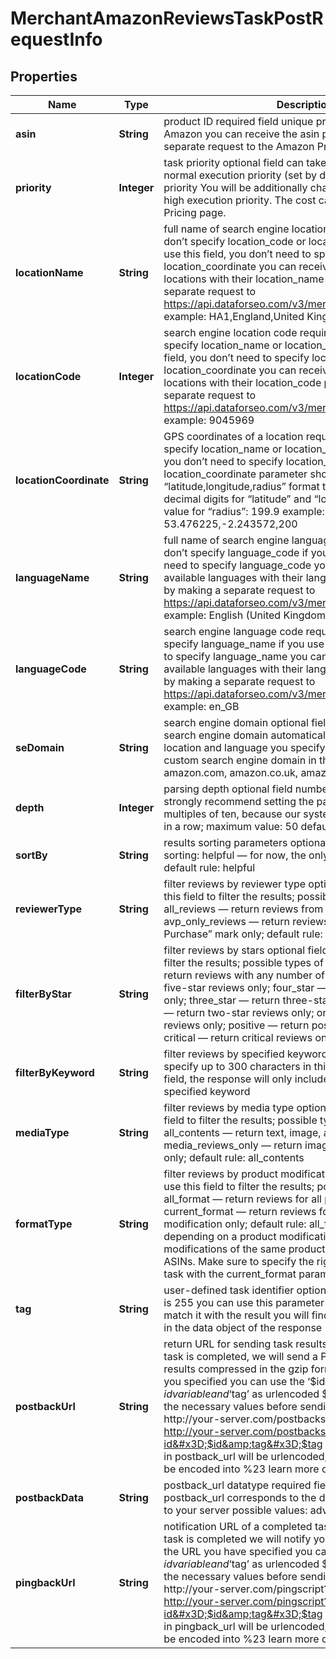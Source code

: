

# MerchantAmazonReviewsTaskPostRequestInfo


## Properties

| Name | Type | Description | Notes |
|------------ | ------------- | ------------- | -------------|
|**asin** | **String** | product ID required field unique product identifier (ASIN) on Amazon you can receive the asin parameter by making a separate request to the Amazon Products endpoint |  [optional] |
|**priority** | **Integer** | task priority optional field can take the following values: 1 – normal execution priority (set by default) 2 – high execution priority You will be additionally charged for the tasks with high execution priority. The cost can be calculated on the Pricing page. |  [optional] |
|**locationName** | **String** | full name of search engine location required field if you don’t specify location_code or location_coordinate if you use this field, you don’t need to specify location_code or location_coordinate you can receive the list of available locations with their location_name parameters by making a separate request to https://api.dataforseo.com/v3/merchant/amazon/locations example: HA1,England,United Kingdom |  [optional] |
|**locationCode** | **Integer** | search engine location code required field if you don’t specify location_name or location_coordinate if you use this field, you don’t need to specify location_name or location_coordinate you can receive the list of available locations with their location_code parameters by making a separate request to https://api.dataforseo.com/v3/merchant/amazon/locations example: 9045969 |  [optional] |
|**locationCoordinate** | **String** | GPS coordinates of a location required field if you don’t specify location_name or location_code if you use this field, you don’t need to specify location_name or location_code location_coordinate parameter should be specified in the “latitude,longitude,radius” format the maximum number of decimal digits for “latitude” and “longitude”: 7 the minimum value for “radius”: 199.9 example: 53.476225,-2.243572,200 |  [optional] |
|**languageName** | **String** | full name of search engine language required field if you don’t specify language_code if you use this field, you don’t need to specify language_code you can receive the list of available languages with their language_name parameters by making a separate request to https://api.dataforseo.com/v3/merchant/amazon/languages example: English (United Kingdom) |  [optional] |
|**languageCode** | **String** | search engine language code required field if you don’t specify language_name if you use this field, you don’t need to specify language_name you can receive the list of available languages with their language_code parameters by making a separate request to https://api.dataforseo.com/v3/merchant/amazon/languages example: en_GB |  [optional] |
|**seDomain** | **String** | search engine domain optional field we choose the relevant search engine domain automatically according to the location and language you specify however, you can set a custom search engine domain in this field example: amazon.com, amazon.co.uk, amazon.fr, etc. |  [optional] |
|**depth** | **Integer** | parsing depth optional field number of reviews in SERP; we strongly recommend setting the parsing depth in the multiples of ten, because our system processes ten reviews in a row; maximum value: 50 default value: 10 |  [optional] |
|**sortBy** | **String** | results sorting parameters optional field possible types of sorting: helpful — for now, the only available sorting value; default rule: helpful |  [optional] |
|**reviewerType** | **String** | filter reviews by reviewer type optional field you can use this field to filter the results; possible types of filtering: all_reviews — return reviews from all reviewers; avp_only_reviews — return reviews with the “Verified Purchase” mark only; default rule: all_reviews |  [optional] |
|**filterByStar** | **String** | filter reviews by stars optional field you can use this field to filter the results; possible types of filtering: all_stars — return reviews with any number of stars; five_star — return five-star reviews only; four_star — return four-star reviews only; three_star — return three-star reviews only; two_star — return two-star reviews only; one_star — return one-star reviews only; positive — return positive reviews only; critical — return critical reviews only; default rule: all_stars |  [optional] |
|**filterByKeyword** | **String** | filter reviews by specified keyword optional field you can specify up to 300 characters in this field; if you use this field, the response will only include reviews that contain the specified keyword |  [optional] |
|**mediaType** | **String** | filter reviews by media type optional field you can use this field to filter the results; possible types of filtering: all_contents — return text, image, and video reviews; media_reviews_only — return image and video reviews only; default rule: all_contents |  [optional] |
|**formatType** | **String** | filter reviews by product modification optional field you can use this field to filter the results; possible types of filtering: all_format — return reviews for all product modifications; current_format — return reviews for the current product modification only; default rule: all_format; Note: ASINs vary depending on a product modification. Thus, two modifications of the same product will have two different ASINs. Make sure to specify the right ASIN when setting a task with the current_format parameter |  [optional] |
|**tag** | **String** | user-defined task identifier optional field the character limit is 255 you can use this parameter to identify the task and match it with the result you will find the specified tag value in the data object of the response |  [optional] |
|**postbackUrl** | **String** | return URL for sending task results optional field once the task is completed, we will send a POST request with its results compressed in the gzip format to the postback_url you specified you can use the ‘$id’ string as a $id variable and ‘$tag’ as urlencoded $tag variable. We will set the necessary values before sending the request. example: http://your-server.com/postbackscript?id&#x3D;$id http://your-server.com/postbackscript?id&#x3D;$id&amp;tag&#x3D;$tag Note: special characters in postback_url will be urlencoded; i.a., the # character will be encoded into %23 learn more on our Help Center |  [optional] |
|**postbackData** | **String** | postback_url datatype required field if you specify postback_url corresponds to the datatype that will be sent to your server possible values: advanced, html |  [optional] |
|**pingbackUrl** | **String** | notification URL of a completed task optional field when a task is completed we will notify you by GET request sent to the URL you have specified you can use the ‘$id’ string as a $id variable and ‘$tag’ as urlencoded $tag variable. We will set the necessary values before sending the request. example: http://your-server.com/pingscript?id&#x3D;$id http://your-server.com/pingscript?id&#x3D;$id&amp;tag&#x3D;$tag Note: special characters in pingback_url will be urlencoded; i.a., the # character will be encoded into %23 learn more on our Help Center |  [optional] |



